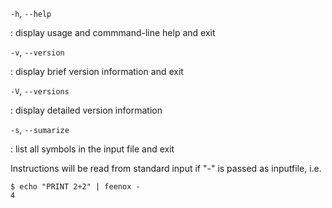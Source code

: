 `-h`, `--help`

:    display usage and commmand-line help and exit


`-v`, `--version`

:    display brief version information and exit


`-V`, `--versions`

:    display detailed version information


`-s`, `--sumarize`

:    list all symbols in the input file and exit


Instructions will be read from standard input if "-" is passed as inputfile, i.e.

```{bash}
$ echo "PRINT 2+2" | feenox -
4
```

